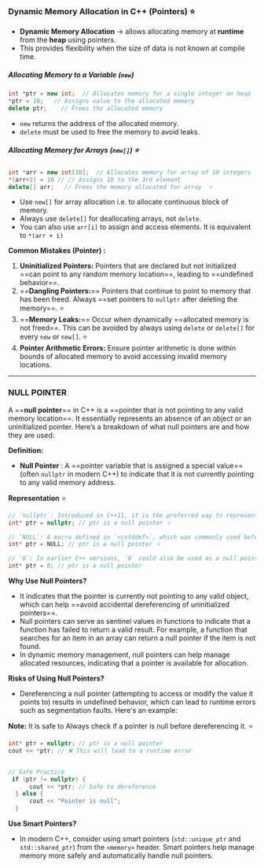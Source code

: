 
### Dynamic Memory Allocation in C++ (Pointers) ⭐

- **Dynamic Memory Allocation** -> allows allocating memory at **runtime** from the **heap** using pointers. 
- This provides flexibility when the size of data is not known at compile time.

##### **Allocating Memory to a Variable (`new`)**
```cpp
int *ptr = new int;  // Allocates memory for a single integer on heap
*ptr = 10;   // Assigns value to the allocated memory
delete ptr;    // Frees the allocated memory
```
- `new` returns the address of the allocated memory.
- `delete` must be used to free the memory to avoid leaks.

##### **Allocating Memory for Arrays (`new[]`)** ⭐
```cpp
int *arr = new int[10];  // Allocates memory for array of 10 integers ⭐
*(arr+2) = 10 // // Assigns 10 to the 3rd element
delete[] arr;   // Frees the memory allocated for array  ⭐
```
- Use `new[]` for array allocation i.e. to allocate continuous block of memory.
- Always use `delete[]` for deallocating arrays, not `delete`.
- You can also use `arr[i]` to assign and access elements. It is equivalent to `*(arr + i)`

**Common Mistakes (Pointer) :**
1. **Uninitialized Pointers:** Pointers that are declared but not initialized ==can point to any random memory location==, leading to ==undefined behavior==.
2. ==**Dangling Pointers:**== Pointers that continue to point to memory that has been freed. Always ==set pointers to `nullptr` after deleting the memory==. ⭐
3. ==**Memory Leaks:**== Occur when dynamically ==allocated memory is not freed==. This can be avoided by always using `delete` or `delete[]` for every `new` or `new[]`. ⭐
4. **Pointer Arithmetic Errors:** Ensure pointer arithmetic is done within bounds of allocated memory to avoid accessing invalid memory locations.


---

### NULL POINTER 

A ==**null pointer**== in C++ is a ==pointer that is not pointing to any valid memory location==. It essentially represents an absence of an object or an uninitialized pointer. Here’s a breakdown of what null pointers are and how they are used:

**Definition:**
- **Null Pointer** : A ==pointer variable that is assigned a special value== (often `nullptr` in modern C++) to indicate that it is not currently pointing to any valid memory address.

**Representation** ⭐
```cpp
// `nullptr`: Introduced in C++11, it is the preferred way to represent a null pointer.
int* ptr = nullptr; // ptr is a null pointer ⭐

// `NULL`: A macro defined in `<cstddef>`, which was commonly used before C++11.
int* ptr = NULL; // ptr is a null pointer ⭐

// `0`: In earlier C++ versions, `0` could also be used as a null pointer constant, though this practice is less clear and not recommended in modern C++.
int* ptr = 0; // ptr is a null pointer
```


**Why Use Null Pointers?**
-  It indicates that the pointer is currently not pointing to any valid object, which can help ==avoid accidental dereferencing of uninitialized pointers==.
- Null pointers can serve as sentinel values in functions to indicate that a function has failed to return a valid result. For example, a function that searches for an item in an array can return a null pointer if the item is not found.
- In dynamic memory management, null pointers can help manage allocated resources, indicating that a pointer is available for allocation.

**Risks of Using Null Pointers?**
- Dereferencing a null pointer (attempting to access or modify the value it points to) results in undefined behavior, which can lead to runtime errors such as segmentation faults. Here's an example:

**Note:** It is safe to Always check if a pointer is null before dereferencing it. ⭐
```cpp
int* ptr = nullptr; // ptr is a null pointer
cout << *ptr; // ❌ This will lead to a runtime error


// Safe Practice 
 if (ptr != nullptr) {
      cout << *ptr; // Safe to dereference
  } else {
      cout << "Pointer is null";
  }
```


**Use Smart Pointers?**
- In modern C++, consider using smart pointers (`std::unique_ptr` and `std::shared_ptr`) from the `<memory>` header. Smart pointers help manage memory more safely and automatically handle null pointers.
